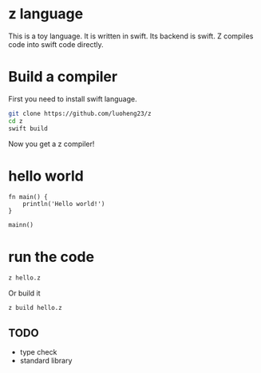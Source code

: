# z language
This is a toy language. It is written in swift.
Its backend is swift. Z compiles code into swift code directly.

# Build a compiler
First you need to install swift language.
```bash
git clone https://github.com/luoheng23/z
cd z
swift build
```
Now you get a z compiler!
# hello world
```
fn main() {
    println('Hello world!')
}

mainn()
```
# run the code
```bash
z hello.z
```
Or build it
```bash
z build hello.z
```

## TODO
* type check
* standard library